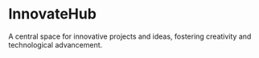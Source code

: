 # InnovateHub
A central space for innovative projects and ideas, fostering creativity and technological advancement.
